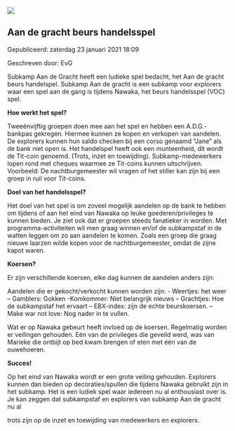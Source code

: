 


![](https://nawaka.scouting.nl/images/articles/DSC_0594.JPG)


Aan de gracht beurs handelsspel
--------------------------------





 Gepubliceerd: zaterdag 23 januari 2021 18:09
   

 Geschreven door: EvG
   




 Subkamp Aan de Gracht heeft een ludieke spel bedacht, het Aan de gracht beurs handelspel. Subkamp Aan de gracht is een subkamp voor explorers waar een spel aan de gang is tijdens Nawaka, het beurs handelsspel (VOC) spel.
 



**Hoe werkt het spel?** 




 Tweeënvijftig groepen doen mee aan het spel en hebben een A.D.G.-bankpas gekregen. Hiermee kunnen ze kopen en verkopen van aandelen. De explorers kunnen hun saldo checken bij een corso genaamd “Jane” als de bank niet open is. Het handelspel heeft ook een munteenheid, dit wordt de Tit-coin genoemd. (Trots, inzet en toewijding). Subkamp-medewerkers lopen rond met cheques waarmee ze Tit-coins kunnen uitschrijven. Voorbeeld: De nachtburgemeester wil vragen of het stiller kan zijn bij een groep in ruil voor Tit-coins.
 



**Doel van het handelsspel?** 




 Het doel van het spel is om zoveel mogelijk aandelen op de bank te hebben om tijdens of aan het eind van Nawaka op leuke goederen/privileges te kunnen bieden. Je ziet ook dat er groepen steeds fanatieker in worden. Met programma-activiteiten wil men graag winnen en/of de subkampstaf in de watten leggen om zo aan aandelen te komen. Zoals een groep die graag nieuwe laarzen wilde kopen voor de nachtburgemeester, omdat de zijne kapot waren.
 



**Koersen?** 




 Er zijn verschillende koersen, elke dag kunnen de aandelen anders zijn:
 



 Aandelen die er gekocht/verkocht kunnen worden zijn: - Weertjes: het weer – Gamblers: Gokken -Komkommer: Niet belangrijk nieuws – Grachtjes: Hoe de subkampstaf het ervaart – EBX-index: zijn de echte beurskoersen. – Make war not love: Nog nader in te vullen.
 



 Wat er op Nawaka gebeurt heeft invloed op de koersen. Regelmatig worden er veilingen gehouden. Eén van de privileges die geveild werd, was van Marieke die ontbijt op bed kwam brengen of eten met één van de ouwehoeren.
 



**Succes!** 




 Op het eind van Nawaka wordt er een grote veiling gehouden. Explorers kunnen dan bieden op decoraties/spullen die tijdens Nawaka gebruikt zijn in het subkamp. Het is een ludiek spel waar iedereen nu al enthousiast over is. Je kan zeggen dat subkampstaf en explorers van subkamp Aan de gracht nu al
 
 trots zijn op de inzet en toewijding van medewerkers en explorers.
 




